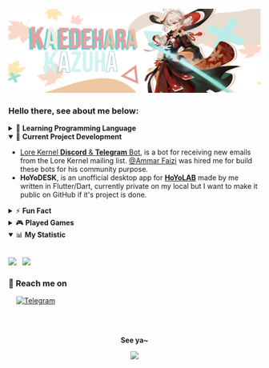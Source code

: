 <p align="center">
  <img src="assets/kazuha-header.jfif">
  <!-- <img src="https://pa1.narvii.com/6099/bc1c421959650c2038fdf789dc93c1faf2fbedf2_hq.gif"> -->
</p>

### Hello there, see about me below:
<details>
  <summary>🌱 <b>Learning Programming Language</b></summary>
  <ul>
    <li>Go</li>
    <li>Dart</li>
  </ul>
</details>
<details open>
  <summary>🤔 <b>Current Project Development</b></summary>
  <ul>
    <li>
      <a href="https://lore.kernel.org">Lore Kernel <b>Discord</b> & <b>Telegram</b> Bot</a>, is a bot for receiving new emails from the Lore Kernel mailing list. <a href="https://github.com/ammarfaizi2">@Ammar Faizi</a> was hired me for build these bots for his community purpose.
    </li>
    <li>
      <b>HoYoDESK</b>, is an unofficial desktop app for <a href="https://hoyolab.com"><b>HoYoLAB</b></a> made by me written in Flutter/Dart, currently private on my local but I want to make it public on GitHub if it's project is done.
    </li>
  </ul>
</details>
<details>
  <summary>⚡ <b>Fun Fact</b></summary>
  <ul>
    <li>Fanarts Lover</li>
    <li>Gamer</li>
    <li>Watching</li>
  </ul>
</details>
<details>
  <summary>🎮 <b>Played Games</b></summary>
  <ul>
    <li><b>Genshin Impact</b>, see my stats <a href="https://github.com/rushkii/kiizuha-genshin/blob/master/README.md">here</a></li>
    <li>Tower of Fantasy</li>
    <li>Dota 2</li>
    <li>Mobile Legends: Bang Bang</li>
    <li>and other offline games.</li>
  </ul>
</details>

<details open>
  <summary>📊 <b>My Statistic</b></summary>
  <br>
  <p>
    <img src="https://github-readme-stats.vercel.app/api?username=rushkii&show_icons=true&theme=tokyonight" width=400>
    &nbsp;
    <img valign="top" src="https://github-readme-stats.vercel.app/api/top-langs/?username=rushkii&layout=compact&theme=nightowl">
  </p>
</details>

<h3>💬 <b>Reach me on</b></h3>
<p>
   &nbsp;&nbsp;&nbsp;&nbsp;<a href="https://t.me/nekoha" target="_blank"><img src="https://img.shields.io/badge/Telegram-3f5ed8.svg?&?style=social&logo=telegram&color=blue" alt="Telegram"></a>
</p>
<br>
<br>
<p align="center"><b>See ya~</b></p>
<p align="center">
  <img src="https://i.pinimg.com/736x/8b/4d/44/8b4d44895dc0e2f5afa06f74f3f93b3b.jpg" width=500>
</p>
